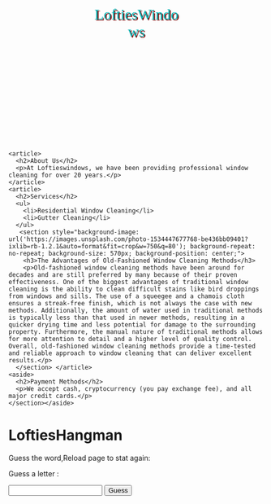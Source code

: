 <!DOCTYPE html>
<html>

<head>
  <title>My Website</title>
  <link href="https://fonts.googleapis.com/css2?family=Pacifico&display=swap" rel="stylesheet">
  <style>
    header {
      background-image: url('https://images.unsplash.com/photo-1534447677768-be436bb09401?ixlib=rb-1.2.1&auto=format&fit=crop&w=750&q=80');
      background-size: cover;
      background-position: center;
      color: #00B3B3;
      font-family: 'Pacifico', cursive;
      padding: 140px;
      text-shadow: 2px 2px #800000;
      position: relative;
    }

    .logo {
      position: absolute;
      bottom: 0;
      left: 0;
      font-size: 10px;
      margin: 0;
    }

    .logo-text {
  position: absolute;
  top: 1px;
  right: 34px;
  font-size: 30px;
  margin: 20px;
  text-shadow: 2px 2px #800000;
  animation-name: moveText;
  animation-duration: 7s;
  animation-direction: alternate;
  animation-iteration-count: infinite;
}

   .logo:after {
      content: "LOFTIES";
      position: absolute;
      bottom: 0;
      left: 0;
      height: 26;
      width: 0;
      border-bottom: 50px solid #800000;
      border-right: 50px solid transparent;
   }

    .logo:hover:after {
      border-bottom: 150px solid #00B3B3;
    }@keyframes moveText {
  from {
    transform: translateX(0);
  }
  to {
    transform: translateX(50px);
  }
}
  </style>
</head>

<body>
  <header>
    <div class="logo"></div>
    <div class="logo-text">LoftiesWindows</div>
  </header>
</body>

    <article>
      <h2>About Us</h2>
      <p>At Loftieswindows, we have been providing professional window cleaning for over 20 years.</p>
    </article>
    <article>
      <h2>Services</h2>
      <ul>
        <li>Residential Window Cleaning</li>
        <li>Gutter Cleaning</li>
      </ul>
       <section style="background-image: url('https://images.unsplash.com/photo-1534447677768-be436bb09401?ixlib=rb-1.2.1&auto=format&fit=crop&w=750&q=80'); background-repeat: no-repeat; background-size: 570px; background-position: center;">
        <h3>The Advantages of Old-Fashioned Window Cleaning Methods</h3>
        <p>Old-fashioned window cleaning methods have been around for decades and are still preferred by many because of their proven effectiveness. One of the biggest advantages of traditional window cleaning is the ability to clean difficult stains like bird droppings from windows and sills. The use of a squeegee and a chamois cloth ensures a streak-free finish, which is not always the case with new methods. Additionally, the amount of water used in traditional methods is typically less than that used in newer methods, resulting in a quicker drying time and less potential for damage to the surrounding property. Furthermore, the manual nature of traditional methods allows for more attention to detail and a higher level of quality control. Overall, old-fashioned window cleaning methods provide a time-tested and reliable approach to window cleaning that can deliver excellent results.</p>
      </section> </article>
    <aside>
      <h2>Payment Methods</h2>
      <p>We accept cash, cryptocurrency (you pay exchange fee), and all major credit cards.</p>
    </section></aside>
<head>
	<meta charset="utf-8">
	<title>Hangman</title>
</head>
<body>
	<h1>LoftiesHangman</h1>
	<p>Guess the word,Reload page to stat again:</p>
	<p id="word"></p>
	<p>Guess a letter :</p>
	<input type="text" id="guessInput">
	<button id="guessButton">Guess</button>
	<p id="guesses"></p>
	<p id="result"></p>
	<script>
		const words = ["birkenhead", "tranmererovers", "solarpower", "future", "loftieswindows", "windowcleaner", "football", "golf", "tennis", "car", "bus", "train", "wirralglobe", "paulogradyrip", "newbrighton", "rockferry", "artificialintelligence",];
		let chosenWord = words[Math.floor(Math.random() * words.length)];
		let wordToGuess = "";
		let guesses = "";
		let guessesRemaining = 10;

		// Initialize the game
		function init() {
			for (let i = 0; i < chosenWord.length; i++) {
				wordToGuess += "_ ";
			}
			document.getElementById('word').innerText = wordToGuess;
			document.getElementById('guessButton').addEventListener('click', makeGuess);
		}

		// Make a guess
		function makeGuess() {
			let guess = document.getElementById('guessInput').value.toLowerCase();
			if (guess.length !== 1 || !guess.match(/[a-z]/i)) {
				alert("Please enter a single letter.");
				return;
			}
			if (guesses.includes(guess)) {
				alert("You already guessed that letter.");
				return;
			}
			guesses += guess;
			document.getElementById('guesses').innerText = "Guesses: " + guesses;
			let wordToGuessArray = wordToGuess.split(" ");
			let correctGuess = false;
			for (let i = 0; i < chosenWord.length; i++) {
				if (chosenWord[i] === guess) {
					wordToGuessArray[i] = guess;
					correctGuess = true;
				}
			}
			wordToGuess = wordToGuessArray.join(" ");
			document.getElementById('word').innerText = wordToGuess;
			if (!wordToGuess.includes("_")) {
				document.getElementById('result').innerText = "You win!";
				document.getElementById('guessButton').removeEventListener('click', makeGuess);
			} else if (!correctGuess) {
				guessesRemaining--;
				if (guessesRemaining === 0) {
					document.getElementById('result').innerText = "You lose! The word was " + chosenWord + ".";
					document.getElementById('guessButton').removeEventListener('click', makeGuess);
				} else {
					document.getElementById('result').innerText = "Wrong guess. " + guessesRemaining + " guesses remaining.";
				}
			}
		}

		init();
	</script>
</body>
   
  </body>
</html>.